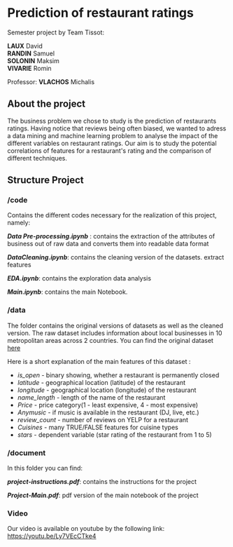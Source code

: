 
# Prediction of restaurant ratings

Semester project by Team Tissot:   

**LAUX** David  
**RANDIN** Samuel   
**SOLONIN** Maksim  
**VIVARIE** Romin  

Professor: **VLACHOS** Michalis

## About the project
The business problem we chose to study is the prediction of restaurants ratings. Having notice that reviews being often biased, we wanted to adress a data mining and machine learning problem to analyse the impact of the different variables on restaurant ratings. Our aim is to study the potential correlations of features for a restaurant's rating and the comparison of different techniques.
## Structure Project


### /code
Contains the different codes necessary for the realization of this project, namely:

***Data Pre-processing.ipynb*** : contains the extraction of the attributes of business out of raw data and converts them into readable data format 

***DataCleaning.ipynb***: contains the cleaning version of the datasets. extract features

***EDA.ipynb***: contains the exploration data analysis

***Main.ipynb***: contains the main Notebook.


### /data
The folder contains the original versions of datasets as well as the cleaned version. The raw dataset includes information about local businesses in 10 metropolitan areas across 2 countries.
You can find the original dataset [here](https://www.yelp.com/dataset/challenge)

Here is a short explanation of the main features of this dataset :
* *is_open* - binary showing, whether a restaurant is permanently closed
* *latitude* - geographical location (latitude) of the restaurant
* *longitude* - geographical location (longitude) of the restaurant
* *name_length* - length of the name of the restaurant
* *Price* - price category(1 - least expensive, 4 - most expensive)
* *Anymusic* - if music is available in the restaurant (DJ, live, etc.)
* *review_count* - number of reviews on YELP for a restaurant
* *Cuisines* - many TRUE/FALSE features for cuisine types
* *stars* - dependent variable (star rating of the restaurant from 1 to 5)
### /document
In this folder you can find: 
  
***project-instructions.pdf***: contains the instructions for the project  

***Project-Main.pdf***: pdf version of the main notebook of the project

### Video

Our video is available on youtube by the following link: https://youtu.be/Ly7VEcCTke4
